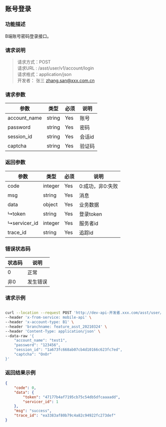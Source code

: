 ## 账号登录

### 功能描述
B端账号密码登录接口。

### 请求说明
> 请求方式：POST<br>
请求URL : /asst/user/v1/account/login <br>
请求格式：application/json <br>
开发者： 张三 <zhang.san@xxx.com.cn>

### 请求参数
| 参数 | 类型 | 必须 | 说明 |
| ---- | ---- | ---- | ---- |
| account_name | string | Yes | 账号 |
| password | string | Yes | 密码 |
| session_id | string | Yes | 会话id |
| captcha | string | Yes | 验证码 |

### 返回参数
| 参数 | 类型 | 必须 | 说明 |
| ---- | ---- | ---- | ---- |
| code | integer | Yes | 0:成功，非0:失败 |
| msg | string | Yes | 消息 |
| data | object | Yes | 业务数据 |
|↳token | string | Yes |登录token|
|↳servicer_id | integer | Yes |服务者id|
| trace_id | string | Yes | 追踪id |

### 错误状态码
| 状态码 | 说明 |
| ----- | ---- |
| 0     | 正常 |
| 非0   | 发生错误 |

### 请求示例
```bash

curl --location --request POST 'http://dev-api-开发者.xxx.com/asst/user/v1/account/login' \
--header 'x-from-service: mobile-api' \
--header 'x-account-type: B1' \
--header 'branchname: feature_asst_20210324' \
--header 'Content-Type: application/json' \
--data-raw '{
    "account_name": "test1",
    "password": "123456",
    "session_id": "1a673fc668ab07cb4d10166c623fc7ed",
    "captcha": "OnOr"
}'

```

### 返回结果示例
```json
{
    "code": 0,
    "data": {
        "token": "47177b4af7195cb75c54db5dfcaaaadd",
        "servicer_id": 1
    },
    "msg": "success",
    "trace_id": "ea3383af80b79c4a82c94922fc273def"
}
```
